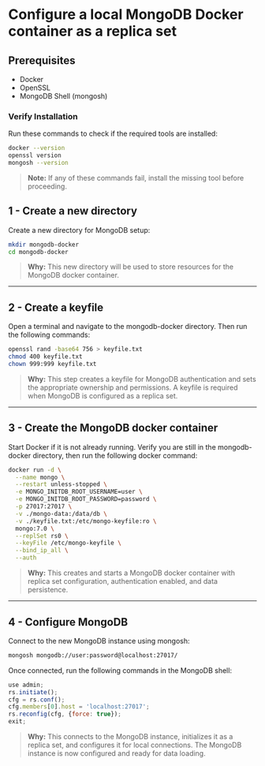 # Configure a local MongoDB Docker container as a replica set

## Prerequisites
- Docker
- OpenSSL  
- MongoDB Shell (mongosh)

### Verify Installation
Run these commands to check if the required tools are installed:
```bash
docker --version
openssl version
mongosh --version
```

> **Note:** If any of these commands fail, install the missing tool before proceeding.

## 1 - Create a new directory

Create a new directory for MongoDB setup:
```bash
mkdir mongodb-docker
cd mongodb-docker
```

> **Why:** This new directory will be used to store resources for the MongoDB docker container.

---

## 2 - Create a keyfile

Open a terminal and navigate to the mongodb-docker directory. Then run the following commands:
```bash
openssl rand -base64 756 > keyfile.txt
chmod 400 keyfile.txt
chown 999:999 keyfile.txt
```

> **Why:** This step creates a keyfile for MongoDB authentication and sets the appropriate ownership and permissions. A keyfile is required when MongoDB is configured as a replica set.

---

## 3 - Create the MongoDB docker container

Start Docker if it is not already running. Verify you are still in the mongodb-docker directory, then run the following docker command:
```bash
docker run -d \
  --name mongo \
  --restart unless-stopped \
  -e MONGO_INITDB_ROOT_USERNAME=user \
  -e MONGO_INITDB_ROOT_PASSWORD=password \
  -p 27017:27017 \
  -v ./mongo-data:/data/db \
  -v ./keyfile.txt:/etc/mongo-keyfile:ro \
  mongo:7.0 \
  --replSet rs0 \
  --keyFile /etc/mongo-keyfile \
  --bind_ip_all \
  --auth
```

> **Why:** This creates and starts a MongoDB docker container with replica set configuration, authentication enabled, and data persistence.

---

## 4 - Configure MongoDB

Connect to the new MongoDB instance using mongosh:
```bash
mongosh mongodb://user:password@localhost:27017/
```

Once connected, run the following commands in the MongoDB shell:
```javascript
use admin;
rs.initiate();
cfg = rs.conf();
cfg.members[0].host = 'localhost:27017';
rs.reconfig(cfg, {force: true});
exit;
```

> **Why:** This connects to the MongoDB instance, initializes it as a replica set, and configures it for local connections. The MongoDB instance is now configured and ready for data loading.